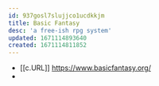 ```yaml
---
id: 937gosl7slujjco1ucdkkjm
title: Basic Fantasy
desc: 'a free-ish rpg system'
updated: 1671114893640
created: 1671114811852
---
```


- [[c.URL]] https://www.basicfantasy.org/
- 